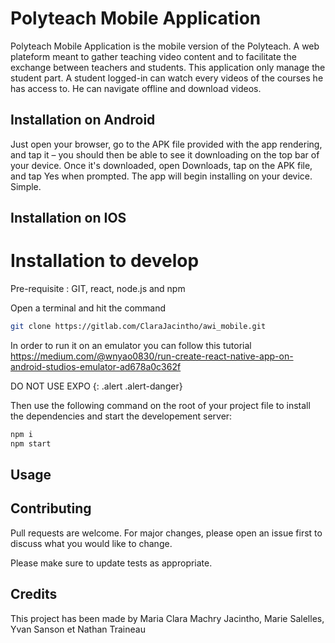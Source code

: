 # Polyteach Mobile Application

Polyteach Mobile Application is the mobile version of the Polyteach. 
A web plateform meant to gather teaching video content and to facilitate the exchange between teachers and students.
This application only manage the student part. A student logged-in can watch every videos of the courses he has access to.
He can navigate offline and download videos.

## Installation on Android

Just open your browser, go to the APK file provided with the app rendering, and tap it – you should then be able to see it downloading on the top bar of your device.
Once it's downloaded, open Downloads, tap on the APK file, and tap Yes when prompted.
The app will begin installing on your device. Simple.

## Installation on IOS

# Installation to develop

Pre-requisite : GIT, react, node.js and npm

Open a terminal and hit the command
```bash
git clone https://gitlab.com/ClaraJacintho/awi_mobile.git
```
In order to run it on an emulator you can follow this tutorial https://medium.com/@wnyao0830/run-create-react-native-app-on-android-studios-emulator-ad678a0c362f

DO NOT USE EXPO
{: .alert .alert-danger}

Then use the following command on the root of your project file to install the dependencies and start the developement server:

```bash
npm i
npm start
```
## Usage

## Contributing
Pull requests are welcome. For major changes, please open an issue first to discuss what you would like to change.

Please make sure to update tests as appropriate.

## Credits
This project has been made by Maria Clara Machry Jacintho, Marie Salelles, Yvan Sanson et Nathan Traineau
